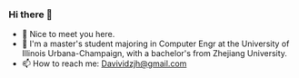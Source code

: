 ### Hi there 👋

- 🌱 Nice to meet you here.
- 🏫 I'm a master's student majoring in Computer Engr at the University of Illinois Urbana-Champaign, with a bachelor's from Zhejiang University.
- 📫 How to reach me: Davividzjh@gmail.com

